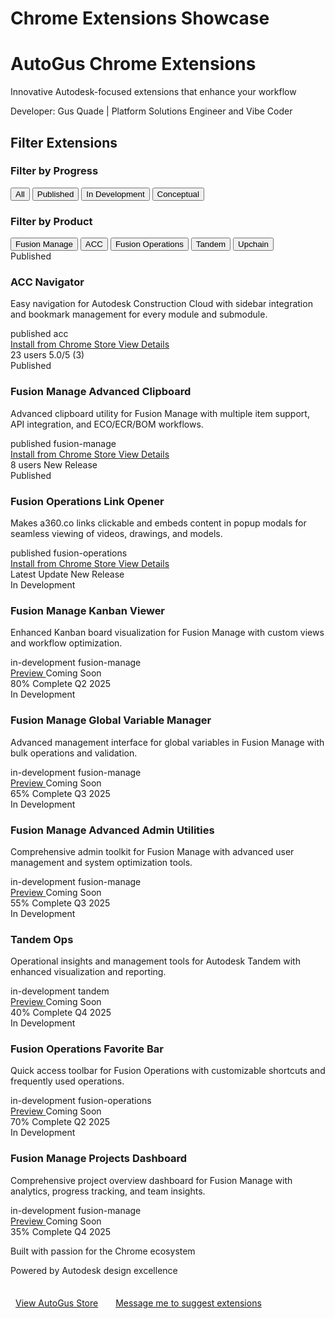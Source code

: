 # Chrome Extensions Showcase

<div class="hero-section">
  <div class="hero-content">
    <h1 class="hero-title">
      <i class="fab fa-chrome"></i>
      AutoGus Chrome Extensions
    </h1>
    <p class="hero-subtitle">Innovative Autodesk-focused extensions that enhance your workflow</p>
    <p class="hero-note">Developer: Gus Quade | Platform Solutions Engineer and Vibe Coder</p>
  </div>
</div>

<div class="filter-section">
  <h2><i class="fas fa-filter"></i> Filter Extensions</h2>
  
  <div class="filter-group">
    <h3>Filter by Progress</h3>
    <div class="filter-buttons">
      <button class="filter-btn active" data-filter="all">All</button>
      <button class="filter-btn" data-filter="published">Published</button>
      <button class="filter-btn" data-filter="in-development">In Development</button>
      <button class="filter-btn" data-filter="conceptual">Conceptual</button>
    </div>
  </div>
  
  <div class="filter-group">
    <h3>Filter by Product</h3>
    <div class="filter-buttons">
      <button class="filter-btn" data-filter="fusion-manage">Fusion Manage</button>
      <button class="filter-btn" data-filter="acc">ACC</button>
      <button class="filter-btn" data-filter="fusion-operations">Fusion Operations</button>
      <button class="filter-btn" data-filter="tandem">Tandem</button>
      <button class="filter-btn" data-filter="upchain">Upchain</button>
    </div>
  </div>
</div>

<div class="extensions-grid" id="extensions-grid">

  <!-- Extension Tile 1: ACC Navigator -->
  <div class="extension-tile" data-tags="published,acc">
    <div class="extension-header">
      <div class="extension-icon">
        <i class="fas fa-compass"></i>
      </div>
      <div class="extension-status published">
        <i class="fas fa-check-circle"></i>
        Published
      </div>
    </div>
    <h3 class="extension-title">ACC Navigator</h3>
    <p class="extension-description">
      Easy navigation for Autodesk Construction Cloud with sidebar integration and bookmark management for every module and submodule.
    </p>
    <div class="extension-tags">
      <span class="tag">published</span>
      <span class="tag">acc</span>
    </div>
    <div class="extension-actions">
      <a href="https://chromewebstore.google.com/detail/acc-navigator/iajpnhmfnkmmemcmcnnccanbhicccabm" target="_blank" class="btn-primary">
        <i class="fas fa-download"></i> Install from Chrome Store
      </a>
      <a href="#" class="btn-secondary">
        <i class="fas fa-eye"></i> View Details
      </a>
    </div>
    <div class="extension-stats">
      <span><i class="fas fa-users"></i> 23 users</span>
      <span><i class="fas fa-star"></i> 5.0/5 (3)</span>
    </div>
  </div>

  <!-- Extension Tile 2: Fusion Manage Advanced Clipboard -->
  <div class="extension-tile" data-tags="published,fusion-manage">
    <div class="extension-header">
      <div class="extension-icon">
        <i class="fas fa-clipboard-list"></i>
      </div>
      <div class="extension-status published">
        <i class="fas fa-check-circle"></i>
        Published
      </div>
    </div>
    <h3 class="extension-title">Fusion Manage Advanced Clipboard</h3>
    <p class="extension-description">
      Advanced clipboard utility for Fusion Manage with multiple item support, API integration, and ECO/ECR/BOM workflows.
    </p>
    <div class="extension-tags">
      <span class="tag">published</span>
      <span class="tag">fusion-manage</span>
    </div>
    <div class="extension-actions">
      <a href="https://chromewebstore.google.com/detail/fusion-manage-advanced-cl/miicacedigmcjikfaiimmogicaedocmj" target="_blank" class="btn-primary">
        <i class="fas fa-download"></i> Install from Chrome Store
      </a>
      <a href="#" class="btn-secondary">
        <i class="fas fa-eye"></i> View Details
      </a>
    </div>
    <div class="extension-stats">
      <span><i class="fas fa-users"></i> 8 users</span>
      <span><i class="fas fa-star"></i> New Release</span>
    </div>
  </div>

  <!-- Extension Tile 3: Fusion Operations Link Opener -->
  <div class="extension-tile" data-tags="published,fusion-operations">
    <div class="extension-header">
      <div class="extension-icon">
        <i class="fas fa-external-link-alt"></i>
      </div>
      <div class="extension-status published">
        <i class="fas fa-check-circle"></i>
        Published
      </div>
    </div>
    <h3 class="extension-title">Fusion Operations Link Opener</h3>
    <p class="extension-description">
      Makes a360.co links clickable and embeds content in popup modals for seamless viewing of videos, drawings, and models.
    </p>
    <div class="extension-tags">
      <span class="tag">published</span>
      <span class="tag">fusion-operations</span>
    </div>
    <div class="extension-actions">
      <a href="https://chromewebstore.google.com/detail/fusion-operations-link-op/glgjlippogdaimfdlcbccnjkhfknidfl" target="_blank" class="btn-primary">
        <i class="fas fa-download"></i> Install from Chrome Store
      </a>
      <a href="#" class="btn-secondary">
        <i class="fas fa-eye"></i> View Details
      </a>
    </div>
    <div class="extension-stats">
      <span><i class="fas fa-cog"></i> Latest Update</span>
      <span><i class="fas fa-star"></i> New Release</span>
    </div>
  </div>

  <!-- Extension Tile 4: Fusion Manage Kanban Viewer (WIP) -->
  <div class="extension-tile" data-tags="in-development,fusion-manage">
    <div class="extension-header">
      <div class="extension-icon">
        <i class="fas fa-columns"></i>
      </div>
      <div class="extension-status wip">
        <i class="fas fa-clock"></i>
        In Development
      </div>
    </div>
    <h3 class="extension-title">Fusion Manage Kanban Viewer</h3>
    <p class="extension-description">
      Enhanced Kanban board visualization for Fusion Manage with custom views and workflow optimization.
    </p>
    <div class="extension-tags">
      <span class="tag">in-development</span>
      <span class="tag">fusion-manage</span>
    </div>
    <div class="extension-actions">
      <a href="#" class="btn-primary">
        <i class="fas fa-eye"></i> Preview
      </a>
      <span class="btn-disabled">
        <i class="fas fa-clock"></i> Coming Soon
      </span>
    </div>
    <div class="extension-stats">
      <span><i class="fas fa-percentage"></i> 80% Complete</span>
      <span><i class="fas fa-calendar"></i> Q2 2025</span>
    </div>
  </div>

  <!-- Extension Tile 5: Fusion Manage Global Variable Manager (WIP) -->
  <div class="extension-tile" data-tags="in-development,fusion-manage">
    <div class="extension-header">
      <div class="extension-icon">
        <i class="fas fa-cogs"></i>
      </div>
      <div class="extension-status wip">
        <i class="fas fa-clock"></i>
        In Development
      </div>
    </div>
    <h3 class="extension-title">Fusion Manage Global Variable Manager</h3>
    <p class="extension-description">
      Advanced management interface for global variables in Fusion Manage with bulk operations and validation.
    </p>
    <div class="extension-tags">
      <span class="tag">in-development</span>
      <span class="tag">fusion-manage</span>
    </div>
    <div class="extension-actions">
      <a href="#" class="btn-primary">
        <i class="fas fa-eye"></i> Preview
      </a>
      <span class="btn-disabled">
        <i class="fas fa-clock"></i> Coming Soon
      </span>
    </div>
    <div class="extension-stats">
      <span><i class="fas fa-percentage"></i> 65% Complete</span>
      <span><i class="fas fa-calendar"></i> Q3 2025</span>
    </div>
  </div>

  <!-- Extension Tile 6: Fusion Manage Advanced Admin Utilities (WIP) -->
  <div class="extension-tile" data-tags="in-development,fusion-manage">
    <div class="extension-header">
      <div class="extension-icon">
        <i class="fas fa-tools"></i>
      </div>
      <div class="extension-status wip">
        <i class="fas fa-clock"></i>
        In Development
      </div>
    </div>
    <h3 class="extension-title">Fusion Manage Advanced Admin Utilities</h3>
    <p class="extension-description">
      Comprehensive admin toolkit for Fusion Manage with advanced user management and system optimization tools.
    </p>
    <div class="extension-tags">
      <span class="tag">in-development</span>
      <span class="tag">fusion-manage</span>
    </div>
    <div class="extension-actions">
      <a href="#" class="btn-primary">
        <i class="fas fa-eye"></i> Preview
      </a>
      <span class="btn-disabled">
        <i class="fas fa-clock"></i> Coming Soon
      </span>
    </div>
    <div class="extension-stats">
      <span><i class="fas fa-percentage"></i> 55% Complete</span>
      <span><i class="fas fa-calendar"></i> Q3 2025</span>
    </div>
  </div>

  <!-- Extension Tile 7: Tandem Ops (WIP) -->
  <div class="extension-tile" data-tags="in-development,tandem">
    <div class="extension-header">
      <div class="extension-icon">
        <i class="fas fa-project-diagram"></i>
      </div>
      <div class="extension-status wip">
        <i class="fas fa-clock"></i>
        In Development
      </div>
    </div>
    <h3 class="extension-title">Tandem Ops</h3>
    <p class="extension-description">
      Operational insights and management tools for Autodesk Tandem with enhanced visualization and reporting.
    </p>
    <div class="extension-tags">
      <span class="tag">in-development</span>
      <span class="tag">tandem</span>
    </div>
    <div class="extension-actions">
      <a href="#" class="btn-primary">
        <i class="fas fa-eye"></i> Preview
      </a>
      <span class="btn-disabled">
        <i class="fas fa-clock"></i> Coming Soon
      </span>
    </div>
    <div class="extension-stats">
      <span><i class="fas fa-percentage"></i> 40% Complete</span>
      <span><i class="fas fa-calendar"></i> Q4 2025</span>
    </div>
  </div>

  <!-- Extension Tile 8: Fusion Operations Favorite Bar (WIP) -->
  <div class="extension-tile" data-tags="in-development,fusion-operations">
    <div class="extension-header">
      <div class="extension-icon">
        <i class="fas fa-star"></i>
      </div>
      <div class="extension-status wip">
        <i class="fas fa-clock"></i>
        In Development
      </div>
    </div>
    <h3 class="extension-title">Fusion Operations Favorite Bar</h3>
    <p class="extension-description">
      Quick access toolbar for Fusion Operations with customizable shortcuts and frequently used operations.
    </p>
    <div class="extension-tags">
      <span class="tag">in-development</span>
      <span class="tag">fusion-operations</span>
    </div>
    <div class="extension-actions">
      <a href="#" class="btn-primary">
        <i class="fas fa-eye"></i> Preview
      </a>
      <span class="btn-disabled">
        <i class="fas fa-clock"></i> Coming Soon
      </span>
    </div>
    <div class="extension-stats">
      <span><i class="fas fa-percentage"></i> 70% Complete</span>
      <span><i class="fas fa-calendar"></i> Q2 2025</span>
    </div>
  </div>

  <!-- Extension Tile 9: Fusion Manage Projects Dashboard (WIP) -->
  <div class="extension-tile" data-tags="in-development,fusion-manage">
    <div class="extension-header">
      <div class="extension-icon">
        <i class="fas fa-chart-line"></i>
      </div>
      <div class="extension-status wip">
        <i class="fas fa-clock"></i>
        In Development
      </div>
    </div>
    <h3 class="extension-title">Fusion Manage Projects Dashboard</h3>
    <p class="extension-description">
      Comprehensive project overview dashboard for Fusion Manage with analytics, progress tracking, and team insights.
    </p>
    <div class="extension-tags">
      <span class="tag">in-development</span>
      <span class="tag">fusion-manage</span>
    </div>
    <div class="extension-actions">
      <a href="#" class="btn-primary">
        <i class="fas fa-eye"></i> Preview
      </a>
      <span class="btn-disabled">
        <i class="fas fa-clock"></i> Coming Soon
      </span>
    </div>
    <div class="extension-stats">
      <span><i class="fas fa-percentage"></i> 35% Complete</span>
      <span><i class="fas fa-calendar"></i> Q4 2025</span>
    </div>
  </div>

</div>

<div class="footer-section">
  <p>
    <i class="fas fa-heart"></i> 
    Built with passion for the Chrome ecosystem
  </p>
  <p>
    <i class="fas fa-paint-brush"></i>
    Powered by Autodesk design excellence
  </p>
  <p style="margin: 30px 0 20px;">
    <a href="https://chromewebstore.google.com/search/autogus" target="_blank" class="btn-primary" style="display: inline-flex; align-items: center; gap: 8px; margin-right: 16px;">
      <i class="fab fa-chrome"></i> View AutoGus Store
    </a>
    <a href="https://autodesk.enterprise.slack.com/team/U02GM9DMQ74" target="_blank" class="btn-secondary" style="display: inline-flex; align-items: center; gap: 8px;">
      <i class="fab fa-slack"></i> Message me to suggest extensions
    </a>
  </p>
</div> 